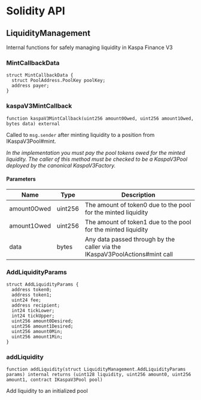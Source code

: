 # Solidity API

## LiquidityManagement

Internal functions for safely managing liquidity in Kaspa Finance V3

### MintCallbackData

```solidity
struct MintCallbackData {
  struct PoolAddress.PoolKey poolKey;
  address payer;
}
```

### kaspaV3MintCallback

```solidity
function kaspaV3MintCallback(uint256 amount0Owed, uint256 amount1Owed, bytes data) external
```

Called to `msg.sender` after minting liquidity to a position from IKaspaV3Pool#mint.

_In the implementation you must pay the pool tokens owed for the minted liquidity.
The caller of this method must be checked to be a KaspaV3Pool deployed by the canonical KaspaV3Factory._

#### Parameters

| Name | Type | Description |
| ---- | ---- | ----------- |
| amount0Owed | uint256 | The amount of token0 due to the pool for the minted liquidity |
| amount1Owed | uint256 | The amount of token1 due to the pool for the minted liquidity |
| data | bytes | Any data passed through by the caller via the IKaspaV3PoolActions#mint call |

### AddLiquidityParams

```solidity
struct AddLiquidityParams {
  address token0;
  address token1;
  uint24 fee;
  address recipient;
  int24 tickLower;
  int24 tickUpper;
  uint256 amount0Desired;
  uint256 amount1Desired;
  uint256 amount0Min;
  uint256 amount1Min;
}
```

### addLiquidity

```solidity
function addLiquidity(struct LiquidityManagement.AddLiquidityParams params) internal returns (uint128 liquidity, uint256 amount0, uint256 amount1, contract IKaspaV3Pool pool)
```

Add liquidity to an initialized pool

